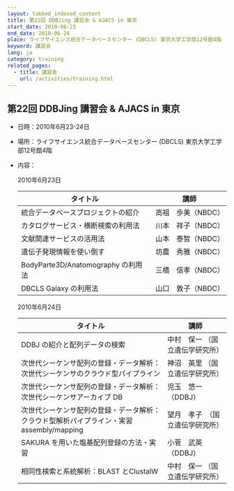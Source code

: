 ```yaml
---
layout: tabbed_indexed_content
title: 第22回 DDBJing 講習会 & AJACS in 東京
start_date: 2010-06-23
end_date: 2010-06-24
place: ライフサイエンス統合データベースセンター (DBCLS) 東京大学工学部12号館4階
keyword: 講習会
lang: ja
category: training
related_pages:
  - title: 講習会
    url: /activities/training.html
---
```


## 第22回 DDBJing 講習会 & AJACS in 東京 <a name="22"></a>

-   日時：2010年6月23-24日

-   場所：ライフサイエンス統合データベースセンター (DBCLS)
    東京大学工学部12号館4階

-   内容：

    2010年6月23日

    | タイトル | 講師 |
    |----|----|
    | 統合データベースプロジェクトの紹介 | 高祖　歩美（NBDC） |
    | カタログサービス・横断検索の利用法 | 川本　祥子（NBDC） |
    | 文献関連サービスの活用法 | 山本　泰智（NBDC） |
    | 遺伝子発現情報を使い倒す | 坊農　秀雅（NBDC） |
    | BodyParte3D/Anatomography の利用法 | 三橋　信孝（NBDC） |
    | DBCLS Galaxy の利用法 | 山口　敦子（NBDC） |

    2010年6月24日

    | タイトル | 講師 |
    |----|----|
    | DDBJ の紹介と配列データの検索 | 中村　保一 （国立遺伝学研究所）  |
    | 次世代シーケンサ配列の登録・データ解析：次世代シーケンサのクラウド型パイプライン | 神沼　英里 （国立遺伝学研究所）  |
    | 次世代シーケンサ配列の登録・データ解析：次世代シーケンサアーカイブ DB | 児玉　悠一 （DDBJ）              |
    | 次世代シーケンサ配列の登録・データ解析：クラウド型解析パイプライン・実習assembly/mapping | 望月　孝子　（国立遺伝学研究所） |
    | SAKURA を用いた塩基配列登録の方法・実習 | 小菅　武英（DDBJ） |
    | 相同性検索と系統解析：BLAST とClustalW | 中村　保一 （国立遺伝学研究所）  |
